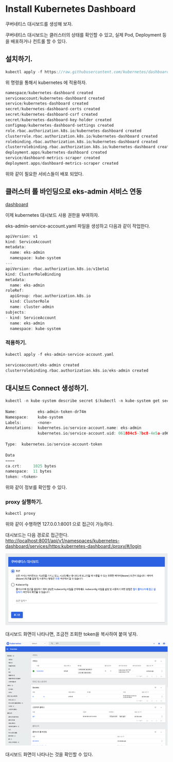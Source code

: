 # Install Kubernetes Dashboard

쿠버네티스 대시보드를 생성해 보자. 

쿠버네티스 대시보드는 클러스터의 상태를 확인할 수 있고, 실제 Pod, Deployment 등을 배포하거나 컨트롤 할 수 있다. 

## 설치하기. 

```go
kubectl apply -f https://raw.githubusercontent.com/kubernetes/dashboard/v2.0.5/aio/deploy/recommended.yaml
```

위 명령을 통해서 kubernetes 에 적용하자. 

```go
namespace/kubernetes-dashboard created
serviceaccount/kubernetes-dashboard created
service/kubernetes-dashboard created
secret/kubernetes-dashboard-certs created
secret/kubernetes-dashboard-csrf created
secret/kubernetes-dashboard-key-holder created
configmap/kubernetes-dashboard-settings created
role.rbac.authorization.k8s.io/kubernetes-dashboard created
clusterrole.rbac.authorization.k8s.io/kubernetes-dashboard created
rolebinding.rbac.authorization.k8s.io/kubernetes-dashboard created
clusterrolebinding.rbac.authorization.k8s.io/kubernetes-dashboard created
deployment.apps/kubernetes-dashboard created
service/dashboard-metrics-scraper created
deployment.apps/dashboard-metrics-scraper created
```

위와 같이 필요한 서비스들이 배포 되었다. 

## 클러스터 롤 바인딩으로 eks-admin 서비스 연동 

[dashboard](https://docs.aws.amazon.com/ko_kr/eks/latest/userguide/dashboard-tutorial.html)

이제 kubernetes 대시보드 사용 권한을 부여하자. 

eks-admin-service-account.yaml 파일을 생성하고 다음과 같이 작업한다. 

```go
apiVersion: v1
kind: ServiceAccount
metadata:
  name: eks-admin
  namespace: kube-system
---
apiVersion: rbac.authorization.k8s.io/v1beta1
kind: ClusterRoleBinding
metadata:
  name: eks-admin
roleRef:
  apiGroup: rbac.authorization.k8s.io
  kind: ClusterRole
  name: cluster-admin
subjects:
- kind: ServiceAccount
  name: eks-admin
  namespace: kube-system
```

### 적용하기. 

```go
kubectl apply -f eks-admin-service-account.yaml

serviceaccount/eks-admin created
clusterrolebinding.rbac.authorization.k8s.io/eks-admin created
```

## 대시보드 Connect 생성하기. 

```go
kubectl -n kube-system describe secret $(kubectl -n kube-system get secret | grep eks-admin | awk '{print $1}')

Name:         eks-admin-token-dr74m
Namespace:    kube-system
Labels:       <none>
Annotations:  kubernetes.io/service-account.name: eks-admin
              kubernetes.io/service-account.uid: 061884c5-7bc8-4e5a-a966-adf4c1060be1

Type:  kubernetes.io/service-account-token

Data
====
ca.crt:     1025 bytes
namespace:  11 bytes
token: <token>
```

위와 같이 정보를 확인할 수 있다. 

### proxy 실행하기. 

```go
kubectl proxy
```

위와 같이 수행하면 127.0.0.1:8001 으로 접근이 가능하다. 

대시보드는 다음 경로로 접근한다. [http://localhost:8001/api/v1/namespaces/kubernetes-dashboard/services/https:kubernetes-dashboard:/proxy/#/login](http://localhost:8001/api/v1/namespaces/kubernetes-dashboard/services/https:kubernetes-dashboard:/proxy/#/login)

![dashboard01](imgs/dashboard01.png)

대시보드 화면이 나타나면, 조금전 조회한 token을 복사하여 붙여 넣자. 

![dashboard02](imgs/dashboard02.png)

대시보드 화면이 나타나는 것을 확인할 수 있다. 



